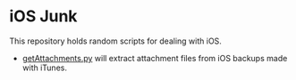 
# iOS Junk

This repository holds random scripts for dealing with iOS.

* [getAttachments.py](getAttachments.py) will extract attachment files from iOS backups made with iTunes.

